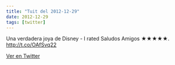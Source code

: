 ```yaml
---
title: "Tuit del 2012-12-29"
date: 2012-12-29
tags: [twitter]
---
```


Una verdadera joya de Disney - I rated Saludos Amigos ★★★★★. http://t.co/OAfSvq22



[Ver en Twitter](https://twitter.com/i/web/status/285085441617690624)
